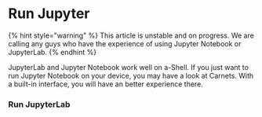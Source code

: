 # Run Jupyter

{% hint style="warning" %}
This article is unstable and on progress. We are calling any guys who have the experience of using Jupyter Notebook or JupyterLab.
{% endhint %}

JupyterLab and Jupyter Notebook work well on a-Shell. If you just want to run Jupyter Notebook on your device, you may have a look at Carnets. With a built-in interface, you will have an better experience there.

### Run JupyterLab

